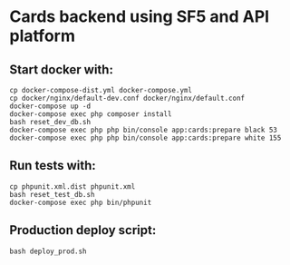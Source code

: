 # Cards backend using SF5 and API platform

## Start docker with:
```
cp docker-compose-dist.yml docker-compose.yml
cp docker/nginx/default-dev.conf docker/nginx/default.conf
docker-compose up -d
docker-compose exec php composer install
bash reset_dev_db.sh
docker-compose exec php php bin/console app:cards:prepare black 53
docker-compose exec php php bin/console app:cards:prepare white 155 
```

## Run tests with:
```
cp phpunit.xml.dist phpunit.xml
bash reset_test_db.sh
docker-compose exec php bin/phpunit
```

## Production deploy script:
```
bash deploy_prod.sh
```